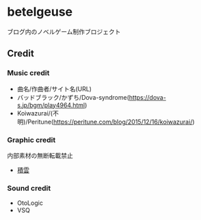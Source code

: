 # betelgeuse
ブログ内のノベルゲーム制作ブロジェクト

## Credit
### Music credit
- 曲名/作曲者/サイト名(URL)
- バッドブラック/かずち/Dova-syndrome(https://dova-s.jp/bgm/play4964.html)
- Koiwazurai/(不明)/Peritune(https://peritune.com/blog/2015/12/16/koiwazurai/)
### Graphic credit
内部素材の無断転載禁止
- [積雲](https://twitter.com/sekiun_creation)

### Sound credit
- OtoLogic
- VSQ
